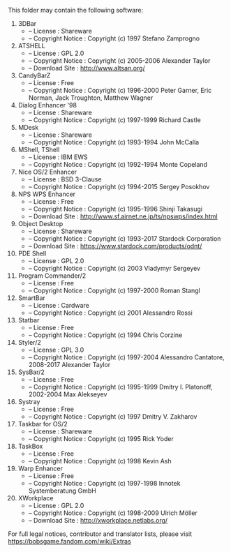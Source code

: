 ﻿This folder may contain the following software:

1. 3DBar
   - – License : Shareware
   - – Copyright Notice : Copyright (c) 1997 Stefano Zamprogno
2. ATSHELL
   - – License : GPL 2.0
   - – Copyright Notice : Copyright (c) 2005-2006 Alexander Taylor
   - – Download Site : http://www.altsan.org/
3. CandyBarZ
   - – License : Free
   - – Copyright Notice : Copyright (c) 1996-2000 Peter Garner, Eric Norman, Jack Troughton, Matthew Wagner
4. Dialog Enhancer '98
   - – License : Shareware
   - – Copyright Notice : Copyright (c) 1997-1999 Richard Castle
5. MDesk
   - – License : Shareware
   - – Copyright Notice : Copyright (c) 1993-1994 John McCalla
6. MShell, TShell
   - – License : IBM EWS
   - – Copyright Notice : Copyright (c) 1992-1994 Monte Copeland
7. Nice OS/2 Enhancer
   - – License : BSD 3-Clause
   - – Copyright Notice : Copyright (c) 1994-2015 Sergey Posokhov
8. NPS WPS Enhancer
   - – License : Free
   - – Copyright Notice : Copyright (c) 1995-1996 Shinji Takasugi
   - – Download Site : http://www.sf.airnet.ne.jp/ts/npswps/index.html
9. Object Desktop
   - – License : Shareware
   - – Copyright Notice : Copyright (c) 1993-2017 Stardock Corporation
   - – Download Site : https://www.stardock.com/products/odnt/
10. PDE Shell
    - – License : GPL 2.0
    - – Copyright Notice : Copyright (c) 2003 Vladymyr Sergeyev
11. Program Commander/2
    - – License : Free
    - – Copyright Notice : Copyright (c) 1997-2000 Roman Stangl
12. SmartBar
    - – License : Cardware
    - – Copyright Notice : Copyright (c) 2001 Alessandro Rossi
13. Statbar
    - – License : Free
    - – Copyright Notice : Copyright (c) 1994 Chris Corzine
14. Styler/2
    - – License : GPL 3.0
    - – Copyright Notice : Copyright (c) 1997-2004 Alessandro Cantatore, 2008-2017 Alexander Taylor
15. SysBar/2
    - – License : Free
    - – Copyright Notice : Copyright (c) 1995-1999 Dmitry I. Platonoff, 2002-2004 Max Alekseyev
16. Systray
    - – License : Free
    - – Copyright Notice : Copyright (c) 1997 Dmitry V. Zakharov
17. Taskbar for OS/2
    - – License : Shareware
    - – Copyright Notice : Copyright (c) 1995 Rick Yoder
18. TaskBox
    - – License : Free
    - – Copyright Notice : Copyright (c) 1998 Kevin Ash
19. Warp Enhancer
    - – License : Free
    - – Copyright Notice : Copyright (c) 1997-1998 Innotek Systemberatung GmbH
20. XWorkplace
    - – License : GPL 2.0
    - – Copyright Notice : Copyright (c) 1998-2009 Ulrich Möller
    - – Download Site : http://xworkplace.netlabs.org/

For full legal notices, contributor and translator lists, please visit https://bobsgame.fandom.com/wiki/Extras